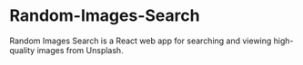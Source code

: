 # Random-Images-Search
Random Images Search is a React web app for searching and viewing high-quality images from Unsplash.
